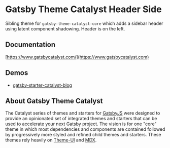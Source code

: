 # Gatsby Theme Catalyst Header Side

Sibling theme for `gatsby-theme-catalyst-core` which adds a sidebar header using latent component shadowing. Header is on the left.

## Documentation

[https://www.gatsbycatalyst.com/](https://www.gatsbycatalyst.com)

## Demos

- [gatsby-starter-catalyst-blog](https://gatsby-starter-catalyst-blog.netlify.app/)

## About Gatsby Theme Catalyst

The Catalyst series of themes and starters for [GatsbyJS](https://www.gatsbyjs.com/) were designed to provide an opinionated set of integrated themes and starters that can be used to accelerate your next Gatsby project. The vision is for one "core" theme in which most dependencies and components are contained followed by progressively more styled and refined child themes and starters. These themes rely heavily on [Theme-UI](https://theme-ui.com/) and [MDX](https://mdxjs.com/getting-started/gatsby/).
